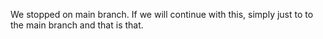 We stopped on main branch. If we will continue with this, simply just to to the main branch and that is that.
